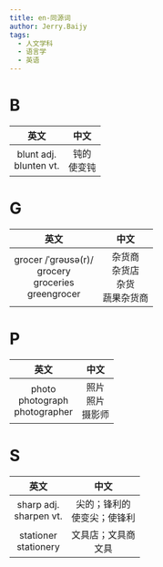 ```yaml
---
title: en-同源词
author: Jerry.Baijy
tags:
  - 人文学科
  - 语言学
  - 英语
---
```


# B

<!-- prettier-ignore -->
|  英文  | 中文 |
| :----: | :--: |
| blunt adj.<br>blunten vt. | 钝的<br>使变钝 |

# G

<!-- prettier-ignore -->
|  英文  | 中文 |
| :----: | :--: |
| grocer /ˈɡrəʊsə(r)/<br>grocery<br>groceries<br/>greengrocer | 杂货商<br>杂货店<br>杂货<br/>蔬果杂货商 |

# P

<!-- prettier-ignore -->
|  英文  | 中文 |
| :----: | :--: |
| photo<br>photograph<br>photographer | 照片<br>照片<br>摄影师 |

# S

<!-- prettier-ignore -->
|  英文  | 中文 |
| :----: | :--: |
| sharp adj.<br>sharpen vt. | 尖的；锋利的<br>使变尖；使锋利 |
| stationer<br>stationery | 文具店；文具商<br>文具 |
